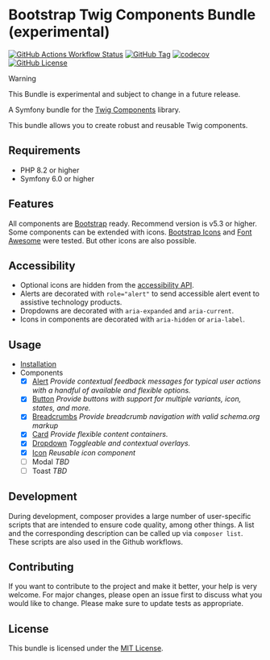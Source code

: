 # Bootstrap Twig Components Bundle (experimental)

[![GitHub Actions Workflow Status](https://img.shields.io/github/actions/workflow/status/codeschubser/twig-components-bundle/ci.yml)](https://github.com/codeschubser/twig-components-bundle/actions/workflows/ci.yml)
[![GitHub Tag](https://img.shields.io/github/v/tag/codeschubser/twig-components-bundle)](https://github.com/codeschubser/twig-components-bundle/tags)
[![codecov](https://codecov.io/gh/codeschubser/twig-components-bundle/branch/master/graph/badge.svg?token=6303H9T6XZ)](https://codecov.io/gh/codeschubser/twig-components-bundle)
[![GitHub License](https://img.shields.io/github/license/codeschubser/twig-components-bundle)](https://github.com/codeschubser/twig-components-bundle/blob/master/LICENSE)

> [!WARNING]  
> This Bundle is experimental and subject to change in a future release.

A Symfony bundle for the [Twig Components](https://symfony.com/bundles/ux-twig-component/current/index.html) library.

This bundle allows you to create robust and reusable Twig components.

## Requirements

- PHP 8.2 or higher
- Symfony 6.0 or higher

## Features

All components are [Bootstrap](https://getbootstrap.com/) ready. Recommend version is v5.3 or higher. Some components can be extended with icons. [Bootstrap Icons](https://icons.getbootstrap.com/) and [Font Awesome](https://fontawesome.com/) were tested. But other icons are also possible.

## Accessibility

- Optional icons are hidden from the [accessibility API](https://developer.mozilla.org/en-US/docs/Web/Accessibility/ARIA/Attributes/aria-hidden).
- Alerts are decorated with `role="alert"` to send accessible alert event to assistive technology products.
- Dropdowns are decorated with `aria-expanded` and `aria-current`.
- Icons in components are decorated with `aria-hidden` or `aria-label`.

## Usage

- [Installation](docs/index.md)
- Components
    - [x] [Alert](docs/alert.md) *Provide contextual feedback messages for typical user actions with a handful of available and flexible options.*
    - [x] [Button](docs/button.md) *Provide buttons with support for multiple variants, icon, states, and more.*
    - [x] [Breadcrumbs](docs/breadcrumbs.md) *Provide breadcrumb navigation with valid schema.org markup*
    - [x] [Card](docs/cards.md) *Provide flexible content containers.*
    - [x] [Dropdown](docs/dropdown.md) *Toggleable and contextual overlays.*
    - [x] [Icon](docs/icon.md) *Reusable icon component*
    - [ ] Modal *TBD*
    - [ ] Toast *TBD*

## Development

During development, composer provides a large number of user-specific scripts that are intended to ensure code quality, among other things. A list and the corresponding description can be called up via `composer list`. These scripts are also used in the Github workflows.

## Contributing

If you want to contribute to the project and make it better, your help is very welcome. For major changes, please open an issue first to discuss what you would like to change. Please make sure to update tests as appropriate.

## License

This bundle is licensed under the [MIT License](LICENSE).
